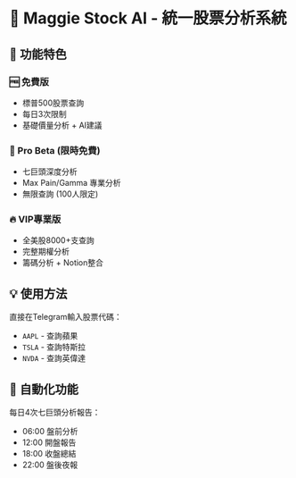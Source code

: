 # 🤖 Maggie Stock AI - 統一股票分析系統

## 🎯 功能特色

### 🆓 免費版
- 標普500股票查詢
- 每日3次限制
- 基礎價量分析 + AI建議

### 💎 Pro Beta (限時免費)
- 七巨頭深度分析
- Max Pain/Gamma 專業分析
- 無限查詢 (100人限定)

### 🔥 VIP專業版
- 全美股8000+支查詢
- 完整期權分析
- 籌碼分析 + Notion整合

## 💡 使用方法

直接在Telegram輸入股票代碼：
- `AAPL` - 查詢蘋果
- `TSLA` - 查詢特斯拉
- `NVDA` - 查詢英偉達

## 🤖 自動化功能

每日4次七巨頭分析報告：
- 06:00 盤前分析
- 12:00 開盤報告
- 18:00 收盤總結
- 22:00 盤後夜報
